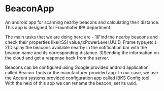 # BeaconApp
An android app for scanning nearby beacons and calculating their distance.
This app is designed for Fraunhofer IPA department.

The main tasks that we are doing here are -
1)Find the nearby beacons and check their properties like(rSSI value,txPowerLevel,UUID, Frame type,etc.).
2)Display the beacons available nearby in the notification bar with the beacon name and its corresponding distance.
3)Sending the information on the cloud and get a response back from the server.



Beacons can be configured using Google provided android application called Beacon Tools or the manufacturer provided app.
In our case, we use the Accent systems provided configuration app called iBKS Config tool. With the help of this app we can rename the beacon, set its uuid.

